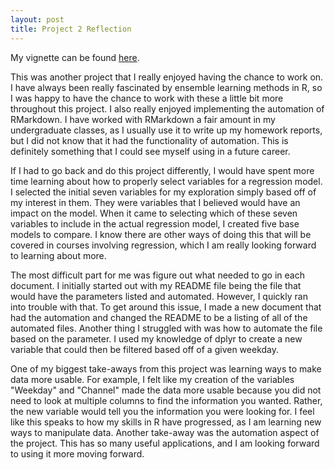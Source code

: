 ```yaml
---
layout: post
title: Project 2 Reflection
---
```


My vignette can be found [here](https://mrevans7.github.io/ST558_Project2/).

This was another project that I really enjoyed having the chance to work on. I have always been really fascinated by ensemble learning methods in R, so I was happy to have the chance to work with these a little bit more throughout this project. I also really enjoyed implementing the automation of RMarkdown. I have worked with RMarkdown a fair amount in my undergraduate classes, as I usually use it to write up my homework reports, but I did not know that it had the functionality of automation. This is definitely something that I could see myself using in a future career. 

If I had to go back and do this project differently, I would have spent more time learning about how to properly select variables for a regression model. I selected the initial seven variables for my exploration simply based off of my interest in them. They were variables that I believed would have an impact on the model. When it came to selecting which of these seven variables to include in the actual regression model, I created five base models to compare. I know there are other ways of doing this that will be covered in courses involving regression, which I am really looking forward to learning about more. 

The most difficult part for me was figure out what needed to go in each document. I initially started out with my README file being the file that would have the parameters listed and automated. However, I quickly ran into trouble with that. To get around this issue, I made a new document that had the automation and changed the README to be a listing of all of the automated files. Another thing I struggled with was how to automate the file based on the parameter. I used my knowledge of dplyr to create a new variable that could then be filtered based off of a given weekday. 

One of my biggest take-aways from this project was learning ways to make data more usable. For example, I felt like my creation of the variables "Weekday" and "Channel" made the data more usable because you did not need to look at multiple columns to find the information you wanted. Rather, the new variable would tell you the information you were looking for. I feel like this speaks to how my skills in R have progressed, as I am learning new ways to manipulate data. Another take-away was the automation aspect of the project. This has so many useful applications, and I am looking forward to using it more moving forward. 

